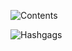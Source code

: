 
![Contents](../assets/images/politics/contents.png)

![Hashgags](../assets/images/images/politics/hashtags.png)

